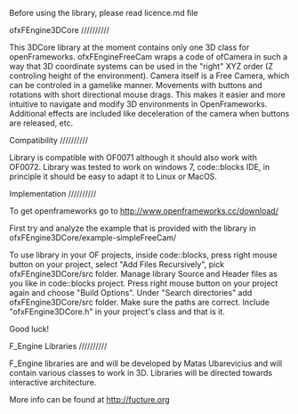 Before using the library, please read licence.md file


ofxFEngine3DCore //////////

This 3DCore library at the moment contains only one 3D class for openFrameworks. 
ofxFEngineFreeCam  wraps a code of ofCamera in such a way that 3D coordinate systems 
can be used in the "right" XYZ order (Z controling height of the environment). 
Camera itself is a Free Camera, which can be controled in a gamelike manner. 
Movements with buttons and rotations with short directional mouse drags. This 
makes it easier and more intuitive to navigate and modify 3D environments in OpenFrameworks.
Additional effects are included like deceleration of the camera when buttons are 
released, etc.


Compatibility //////////

Library is compatible with OF0071 although it should also work with OF0072.
Library was tested to work on windows 7, code::blocks IDE, in principle
it should be easy to adapt it to Linux or MacOS.


Implementation //////////

To get openframeworks go to 
http://www.openframeworks.cc/download/

First try and analyze the example that is provided with the library in 
ofxFEngine3DCore/example-simpleFreeCam/

To use library in your OF projects, inside code::blocks, press right mouse button
on your project, select "Add Files Recursively", pick ofxFEngine3DCore/src folder.
Manage library Source and Header files as you like in code::blocks project.
Press right mouse button on your project again and choose "Build Options".
Under "Search directories" add ofxFEngine3DCore/src folder. Make sure the paths
are correct. Include "ofxFEngine3DCore.h" in your project's class and that is it.


Good luck!


F_Engine Libraries //////////

F_Engine libraries are and will be developed by Matas Ubarevicius and will contain
various classes to work in 3D. Libraries will be directed towards interactive
architecture.

More info can be found at http://fucture.org